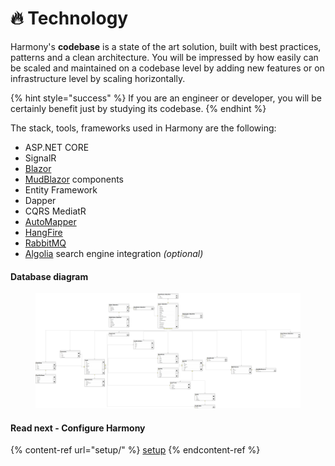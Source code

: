 # 🔥 Technology

Harmony's **codebase** is a state of the art solution, built with best practices, patterns and a clean architecture. You will be impressed by how easily can be scaled and maintained on a codebase level by adding new features or on infrastructure level by scaling horizontally.&#x20;

{% hint style="success" %}
If you are an engineer or developer, you will be certainly benefit just by studying its codebase.
{% endhint %}

The stack, tools, frameworks used in Harmony are the following:

* ASP.NET CORE
* SignalR
* [Blazor](https://dotnet.microsoft.com/en-us/apps/aspnet/web-apps/blazor)
* [MudBlazor](https://mudblazor.com/) components
* Entity Framework
* Dapper
* CQRS MediatR
* [AutoMapper](https://automapper.org/)
* [HangFire](https://www.hangfire.io/)
* [RabbitMQ](https://rabbitmq.com/)
* [Algolia](https://www.algolia.com/) search engine integration _(optional)_

#### Database diagram

<figure><img src="../.gitbook/assets/database-diagram.png" alt=""><figcaption></figcaption></figure>

#### Read next - Configure Harmony

{% content-ref url="setup/" %}
[setup](setup/)
{% endcontent-ref %}
